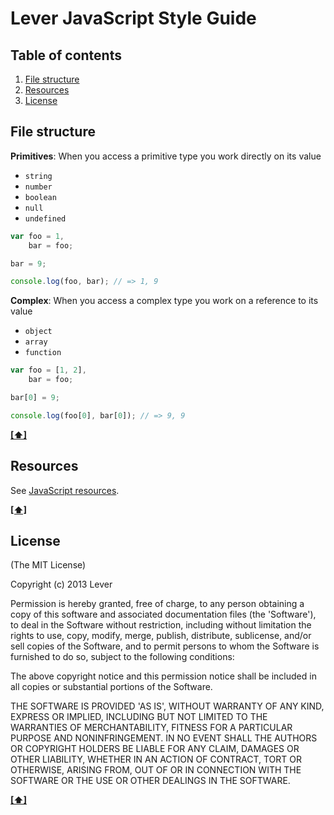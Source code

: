 # Lever JavaScript Style Guide

## Table of contents

  1. [File structure](#file-structure)
  1. [Resources](#resources)
  1. [License](#license)

## File structure

**Primitives**: When you access a primitive type you work directly on its value

  - `string`
  - `number`
  - `boolean`
  - `null`
  - `undefined`

```javascript
var foo = 1,
    bar = foo;

bar = 9;

console.log(foo, bar); // => 1, 9
```

**Complex**: When you access a complex type you work on a reference to its value

  - `object`
  - `array`
  - `function`

```javascript
var foo = [1, 2],
    bar = foo;

bar[0] = 9;

console.log(foo[0], bar[0]); // => 9, 9
```

**[[⬆]](#table-of-contents)**


## Resources</a>

See [JavaScript resources](javascript.md#resources).

**[[⬆]](#table-of-contents)**


## <a id=license>License</a>

(The MIT License)

Copyright (c) 2013 Lever

Permission is hereby granted, free of charge, to any person obtaining
a copy of this software and associated documentation files (the
'Software'), to deal in the Software without restriction, including
without limitation the rights to use, copy, modify, merge, publish,
distribute, sublicense, and/or sell copies of the Software, and to
permit persons to whom the Software is furnished to do so, subject to
the following conditions:

The above copyright notice and this permission notice shall be
included in all copies or substantial portions of the Software.

THE SOFTWARE IS PROVIDED 'AS IS', WITHOUT WARRANTY OF ANY KIND,
EXPRESS OR IMPLIED, INCLUDING BUT NOT LIMITED TO THE WARRANTIES OF
MERCHANTABILITY, FITNESS FOR A PARTICULAR PURPOSE AND NONINFRINGEMENT.
IN NO EVENT SHALL THE AUTHORS OR COPYRIGHT HOLDERS BE LIABLE FOR ANY
CLAIM, DAMAGES OR OTHER LIABILITY, WHETHER IN AN ACTION OF CONTRACT,
TORT OR OTHERWISE, ARISING FROM, OUT OF OR IN CONNECTION WITH THE
SOFTWARE OR THE USE OR OTHER DEALINGS IN THE SOFTWARE.

**[[⬆]](#table-of-contents)**

